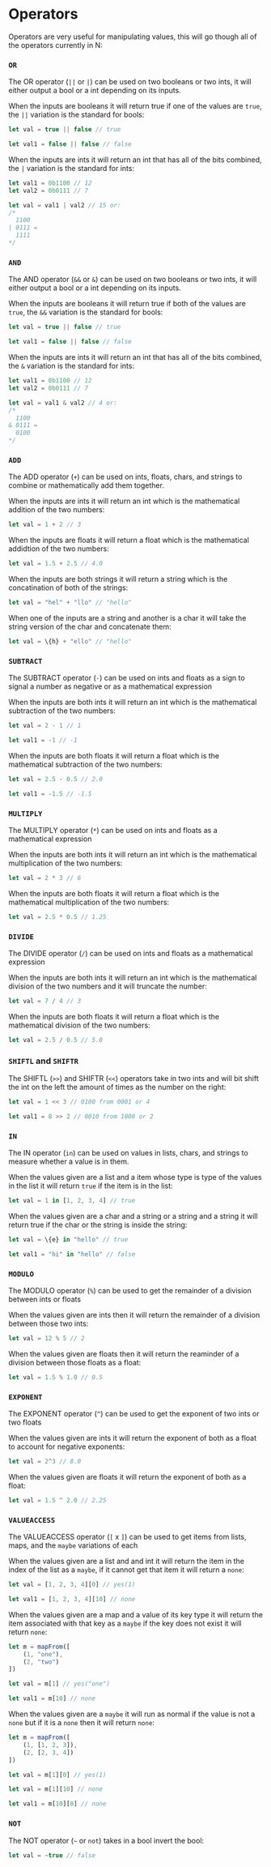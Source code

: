 # Operators

Operators are very useful for manipulating values, this will go though all of the operators currently in N:

### `OR`
The OR operator (`||` or `|`) can be used on two booleans or two ints, it will either output a bool or a int depending on its inputs.

When the inputs are booleans it will return true if one of the values are `true`, the `||` variation is the standard for bools:
```js
let val = true || false // true

let val1 = false || false // false
```

When the inputs are ints it will return an int that has all of the bits combined, the `|` variation is the standard for ints:
```js
let val1 = 0b1100 // 12
let val2 = 0b0111 // 7

let val = val1 | val2 // 15 or:
/*
  1100
| 0111 =
  1111
*/
```

### `AND`
The AND operator (`&&` or `&`) can be used on two booleans or two ints, it will either output a bool or a int depending on its inputs.

When the inputs are booleans it will return true if both of the values are `true`, the `&&` variation is the standard for bools:
```js
let val = true || false // true

let val1 = false || false // false
```

When the inputs are ints it will return an int that has all of the bits combined, the `&` variation is the standard for ints:
```js
let val1 = 0b1100 // 12
let val2 = 0b0111 // 7

let val = val1 & val2 // 4 or:
/*
  1100
& 0111 =
  0100
*/
```

### `ADD`
The ADD operator (`+`) can be used on ints, floats, chars, and strings to combine or mathematically add them together.

When the inputs are ints it will return an int which is the mathematical addition of the two numbers:
```js
let val = 1 + 2 // 3
```

When the inputs are floats it will return a float which is the mathematical addidtion of the two numbers: 
```js
let val = 1.5 + 2.5 // 4.0
```

When the inputs are both strings it will return a string which is the concatination of both of the strings:
```js
let val = "hel" + "llo" // "hello"
```

When one of the inputs are a string and another is a char it will take the string version of the char and concatenate them:
```js
let val = \{h} + "ello" // "hello"
```

### `SUBTRACT`
The SUBTRACT operator (`-`) can be used on ints and floats as a sign to signal a number as negative or as a mathematical expression

When the inputs are both ints it will return an int which is the mathematical subtraction of the two numbers:
```js
let val = 2 - 1 // 1

let val1 = -1 // -1
```

When the inputs are both floats it will return a float which is the mathematical subtraction of the two numbers:
```js
let val = 2.5 - 0.5 // 2.0

let val1 = -1.5 // -1.5
```

### `MULTIPLY`
The MULTIPLY operator (`*`) can be used on ints and floats as a mathematical expression

When the inputs are both ints it will return an int which is the mathematical multiplication of the two numbers:
```js
let val = 2 * 3 // 6
```

When the inputs are both floats it will return a float which is the mathematical multiplication of the two numbers:
```js
let val = 2.5 * 0.5 // 1.25
```

### `DIVIDE`
The DIVIDE operator (`/`) can be used on ints and floats as a mathematical expression

When the inputs are both ints it will return an int which is the mathematical division of the two numbers and it will truncate the number:
```js
let val = 7 / 4 // 3
```

When the inputs are both floats it will return a float which is the mathematical division of the two numbers:
```js
let val = 2.5 / 0.5 // 5.0
```

### `SHIFTL` and `SHIFTR`
The SHIFTL (`>>`) and SHIFTR (`<<`) operators take in two ints and will bit shift the int on the left the amount of times as the number on the right:
```js
let val = 1 << 3 // 0100 from 0001 or 4

let val1 = 8 >> 2 // 0010 from 1000 or 2
```

### `IN`
The IN operator (`in`) can be used on values in lists, chars, and strings to measure whether a value is in them.

When the values given are a list and a item whose type is type of the values in the list it will return `true` if the item is in the list:
```js
let val = 1 in [1, 2, 3, 4] // true
```

When the values given are a char and a string or a string and a string it will return true if the char or the string is inside the string:
```js
let val = \{e} in "hello" // true

let val1 = "hi" in "hello" // false
```

### `MODULO`
The MODULO operator (`%`) can be used to get the remainder of a division between ints or floats

When the values given are ints then it will return the remainder of a division between those two ints:
```js
let val = 12 % 5 // 2
```

When the values given are floats then it will return the reaminder of a division between those floats as a float:
```js
let val = 1.5 % 1.0 // 0.5
```

### `EXPONENT`
The EXPONENT operator (`^`) can be used to get the exponent of two ints or two floats

When the values given are ints it will return the exponent of both as a float to account for negative exponents:
```js
let val = 2^3 // 8.0
```

When the values given are floats it will return the exponent of both as a float:
```js
let val = 1.5 ^ 2.0 // 2.25
```

### `VALUEACCESS`
The VALUEACCESS operator (`[` x `]`) can be used to get items from lists, maps, and the `maybe` variations of each

When the values given are a list and and int it will return the item in the index of the list as a `maybe`, if it cannot get that item it will return a `none`:
```js
let val = [1, 2, 3, 4][0] // yes(1)

let val1 = [1, 2, 3, 4][10] // none
```

When the values given are a map and a value of its key type it will return the item associated with that key as a `maybe` if the key does not exist it will return `none`:
```js
let m = mapFrom([
	(1, "one"),
	(2, "two")
])

let val = m[1] // yes("one")

let val1 = m[10] // none
```

When the values given are a `maybe` it will run as normal if the value is not a `none` but if it is a `none` then it will return `none`:
```js
let m = mapFrom([
	(1, [1, 2, 3]),
	(2, [2, 3, 4])
])

let val = m[1][0] // yes(1)

let val = m[1][10] // none

let val1 = m[10][0] // none
```

### `NOT`
The NOT operator (`~` or `not`) takes in a bool invert the bool:
```js
let val = ~true // false
```